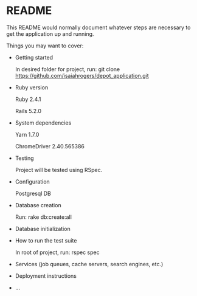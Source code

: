 # README

This README would normally document whatever steps are necessary to get the
application up and running.

Things you may want to cover:

* Getting started

  In desired folder for project, run: git clone https://github.com/isaiahrogers/depot_application.git

* Ruby version

  Ruby 2.4.1

  Rails 5.2.0

* System dependencies

  Yarn 1.7.0

  ChromeDriver 2.40.565386

* Testing

  Project will be tested using RSpec.

* Configuration

  Postgresql DB

* Database creation

  Run: rake db:create:all

* Database initialization

* How to run the test suite

  In root of project, run: rspec spec

* Services (job queues, cache servers, search engines, etc.)

* Deployment instructions

* ...
